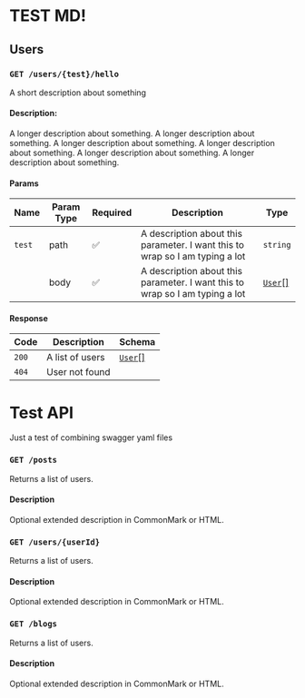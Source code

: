 # TEST MD!

## Users

### `GET /users/{test}/hello`
A short description about something

#### Description:
A longer description about something. A longer description about something. A longer description about something. A longer description about something. A longer description about something. A longer description about something.

#### Params

| Name   | Param Type | Required           | Description                                                                  | Type              |
| ------ | ---------- | ------------------ | ---------------------------------------------------------------------------- | ----------------- |
| `test` | path       | :white_check_mark: | A description about this parameter. I want this to wrap so I am typing a lot | `string`          |
|        | body       | :white_check_mark: | A description about this parameter. I want this to wrap so I am typing a lot | [`User`[]](#user) |

#### Response
| Code  | Description     | Schema            |
| ----- | --------------- | ----------------- |
| `200` | A list of users | [`User`[]](#user) |
| `404` | User not found  |                   |


# Test API
Just a test of combining swagger yaml files
### `GET /posts`
Returns a list of users.
#### Description
Optional extended description in CommonMark or HTML.
### `GET /users/{userId}`
Returns a list of users.
#### Description
Optional extended description in CommonMark or HTML.
### `GET /blogs`
Returns a list of users.
#### Description
Optional extended description in CommonMark or HTML.